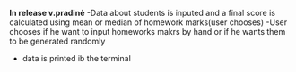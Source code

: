 **In release v.pradinė** 
-Data about students is inputed and a final score is calculated using mean or median of homework marks(user chooses)
-User chooses if he want to input homeworks makrs by hand or if he wants them to be generated randomly
- data is printed ib the terminal

